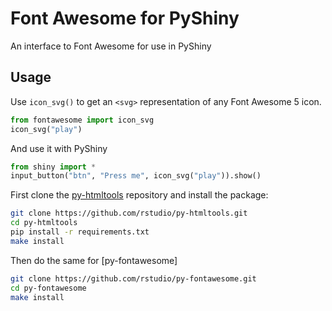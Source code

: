 
# Font Awesome for PyShiny

An interface to Font Awesome for use in PyShiny

## Usage

Use `icon_svg()` to get an `<svg>` representation of any Font Awesome 5 icon.

```python
from fontawesome import icon_svg
icon_svg("play")
```

And use it with PyShiny 

```python
from shiny import *
input_button("btn", "Press me", icon_svg("play")).show()
```



First clone the [py-htmltools](https://github.com/rstudio/py-htmltools) repository and install the package:

```sh
git clone https://github.com/rstudio/py-htmltools.git
cd py-htmltools
pip install -r requirements.txt
make install
```

Then do the same for [py-fontawesome]

```sh
git clone https://github.com/rstudio/py-fontawesome.git
cd py-fontawesome
make install
```
